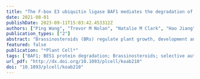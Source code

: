 ```yaml
---
title: "The F-box E3 ubiquitin ligase BAF1 mediates the degradation of the brassinosteroid-activated transcription factor BES1 through selective autophagy in Arabidopsis"
date: 2021-08-01
publishDate: 2023-09-11T15:03:42.453312Z
authors: ["Ping Wang", "Trevor M Nolan", "Natalie M Clark", "Hao Jiang", "Christian Montes-Serey", "Hongqing Guo", "Diane C Bassham", "Justin W Walley", "Yanhai Yin"]
publication_types: ["2"]
abstract: "Brassinosteroids (BRs) regulate plant growth, development and stress responses by activating the core transcription factor BRI1-EMS-SUPPRESSOR1 (BES1), whose degradation occurs through the proteasome and autophagy pathways. The E3 ubiquitin ligase(s) that modify BES1 for autophagy-mediated degradation remain to be fully defined. Here, we identified an F-box family E3 ubiquitin ligase named BES1-ASSOCIATED F-BOX1 (BAF1) in Arabidopsis thaliana. BAF1 interacts with BES1 and mediates its ubiquitination and degradation. Our genetic data demonstrated that BAF1 inhibits BR signaling in a BES1-dependent manner. Moreover, BAF1 targets BES1 for autophagic degradation in a selective manner. BAF1-triggered selective autophagy of BES1 depends on the ubiquitin binding receptor DOMINANT SUPPRESSOR OF KAR2 (DSK2). Sucrose starvation-induced selective autophagy of BES1, but not bulk autophagy, was significantly compromised in baf1 mutant and BAF1-$Δ$F (BAF1 F-box decoy) overexpression plants, but clearly increased by BAF1 overexpression. The baf1 and BAF1-$Δ$F overexpression plants had increased BR-regulated growth but were sensitive to long-term sucrose starvation, while BAF1 overexpression plants had decreased BR-regulated growth but were highly tolerant of sucrose starvation. Our results not only established BAF1 as an E3 ubiquitin ligase that targets BES1 for degradation through selective autophagy pathway, but also revealed a mechanism for plants to reduce growth during sucrose starvation."
featured: false
publication: "*Plant Cell*"
tags: ["BAF1; BES1 protein degradation; Brassinosteroids; selective autophagy; sucrose starvation; ubiquitination"]
url_pdf: "http://dx.doi.org/10.1093/plcell/koab210"
doi: "10.1093/plcell/koab210"
---
```


